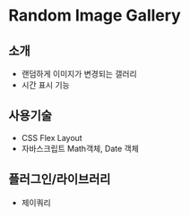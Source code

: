 # Random Image Gallery

## 소개
- 랜덤하게 이미지가 변경되는 갤러리
- 시간 표시 기능

## 사용기술
- CSS Flex Layout
- 자바스크립트 Math객체, Date 객체

## 플러그인/라이브러리
- 제이쿼리
